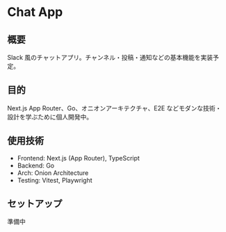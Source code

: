 # Chat App

## 概要

Slack 風のチャットアプリ。チャンネル・投稿・通知などの基本機能を実装予定。

## 目的

Next.js App Router、Go、オニオンアーキテクチャ、E2E などモダンな技術・設計を学ぶために個人開発中。

## 使用技術

- Frontend: Next.js (App Router), TypeScript
- Backend: Go
- Arch: Onion Architecture
- Testing: Vitest, Playwright

## セットアップ

準備中

